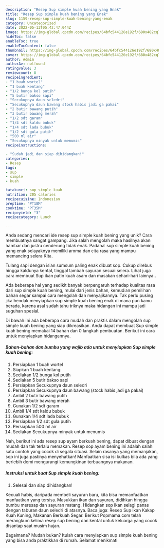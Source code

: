 ```yaml
---
description: "Resep Sup simple kuah bening yang Enak"
title: "Resep Sup simple kuah bening yang Enak"
slug: 1159-resep-sup-simple-kuah-bening-yang-enak
category: Uncategorized
date: 2022-05-13T05:42:47.044Z
image: https://img-global.cpcdn.com/recipes/64bfc544126e192f/680x482cq70/sup-simple-kuah-bening-foto-resep-utama.jpg
hideToc: false
enableToc: true
enableTocContent: false
thumbnail: https://img-global.cpcdn.com/recipes/64bfc544126e192f/680x482cq70/sup-simple-kuah-bening-foto-resep-utama.jpg
cover: https://img-global.cpcdn.com/recipes/64bfc544126e192f/680x482cq70/sup-simple-kuah-bening-foto-resep-utama.jpg
author: Admin
authorAv: notfound
ratingvalue: 3
reviewcount: 8
recipeingredient:
- "1 buah wortel"
- "1 buah kentang"
- "1/2 bunga kol putih"
- "5 butir bakso sapi"
- "Secukupnya daun seledri"
- "Secukupnya daun bawang stock habis jadi ga pakai"
- "2 butir bawang putih"
- "3 butir bawang merah"
- "1/2 sdt garam"
- "1/4 sdt kaldu bubuk"
- "1/4 sdt lada bubuk"
- "1/2 sdt gula putih"
- "500 ml air"
- "Secukupnya minyak untuk menumis"
recipeinstructions:

- "Sudah jadi dan siap dihidangkan!"
categories:
- Resep
tags:
- sup
- simple
- kuah

katakunci: sup simple kuah 
nutrition: 205 calories
recipecuisine: Indonesian
preptime: "PT18M"
cooktime: "PT35M"
recipeyield: "3"
recipecategory: Lunch

---
```





Anda sedang mencari ide resep sup simple kuah bening yang unik? Cara membuatnya sangat gampang. Jika salah mengolah maka hasilnya akan hambar dan justru cenderung tidak enak. Padahal sup simple kuah bening yang enak selayaknya memiliki aroma dan cita rasa yang mampu memancing selera Kita.





Tulang sapi dengan isian sumsum paling enak dibuat sop. Cukup direbus hingga kaldunya kental, tinggal tambah sayuran sesuai selera. Lihat juga cara membuat Sup ikan patin kuah asam dan masakan sehari-hari lainnya..

Ada beberapa hal yang sedikit banyak berpengaruh terhadap kualitas rasa dari sup simple kuah bening, mulai dari jenis bahan, kemudian pemilihan bahan segar sampai cara mengolah dan menyajikannya. Tak perlu pusing jika hendak menyiapkan sup simple kuah bening enak di mana pun kamu berada, karena asal sudah tahu triknya maka hidangan ini mampu jadi suguhan spesial.






Di bawah ini ada beberapa cara mudah dan praktis dalam mengolah sup simple kuah bening yang siap dikreasikan. Anda dapat membuat Sup simple kuah bening memakai 14 bahan dan 0 langkah pembuatan. Berikut ini cara untuk menyiapkan hidangannya.

<!--inarticleads1-->

##### Bahan-bahan dan bumbu yang wajib ada untuk menyiapkan Sup simple kuah bening:

1. Persiapkan 1 buah wortel
1. Siapkan 1 buah kentang
1. Sediakan 1/2 bunga kol putih
1. Sediakan 5 butir bakso sapi
1. Persiapkan Secukupnya daun seledri
1. Persiapkan Secukupnya daun bawang (stock habis jadi ga pakai)
1. Ambil 2 butir bawang putih
1. Ambil 3 butir bawang merah
1. Gunakan 1/2 sdt garam
1. Ambil 1/4 sdt kaldu bubuk
1. Gunakan 1/4 sdt lada bubuk
1. Persiapkan 1/2 sdt gula putih
1. Persiapkan 500 ml air
1. Sediakan Secukupnya minyak untuk menumis


Nah, berikut ini ada resep sup ayam berkuah bening, dapat dibuat dengan mudah dan tak terlalu memakan. Resep sop ayam bening ini adalah salah satu contoh yang cocok di segala situasi. Selain rasanya yang memanjakan, sop ini juga pastinya menyehatkan! Manfaatkan sisa isi kulkas bila ada yang berlebih demi mengurangi kemungkinan terbuangnya makanan. 

<!--inarticleads2-->

##### Instruksi untuk buat Sup simple kuah bening:


1. Selesai dan siap dihidangkan!

Kecuali habis, daripada membeli sayuran baru, kita bisa memanfaatkan manfaatkan yang tersisa. Masukkan ikan dan sayuran, didihkan hingga bumbu meresap dan sayuran matang. Hidangkan sop ikan selagi panas dengan taburan daun seledri di atasnya. Baca juga: Resep Sup Ikan Kakap Kuah Kuning, Makanan Berkuah Segar. Berikut Popmama.com telah merangkum kelima resep sup bening dan kental untuk keluarga yang cocok disantap saat musim hujan. 

Bagaimana? Mudah bukan? Itulah cara menyiapkan sup simple kuah bening yang bisa anda praktikkan di rumah. Selamat menikmati
